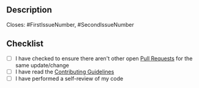 <!-- markdownlint-disable MD041 -->

## Description

<!-- Please describe your changes, including numbers of any relevant issues -->

Closes: #FirstIssueNumber, #SecondIssueNumber

## Checklist

<!-- @formatter:off -->

- [ ] I have checked to ensure there aren't other open [Pull Requests](https://github.com/akikanellis/branch-name-validator-test/pulls)
      for the same update/change
- [ ] I have read the [Contributing Guidelines](https://github.com/akikanellis/branch-name-validator-test/blob/main/docs/CONTRIBUTING.md)
- [ ] I have performed a self-review of my code

<!-- @formatter:on -->
